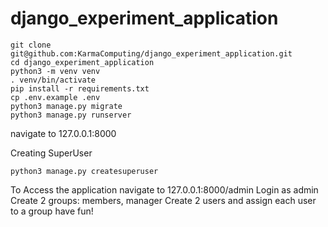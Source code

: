 # django_experiment_application

```
git clone git@github.com:KarmaComputing/django_experiment_application.git
cd django_experiment_application
python3 -m venv venv
. venv/bin/activate
pip install -r requirements.txt
cp .env.example .env
python3 manage.py migrate
python3 manage.py runserver

```
navigate to 127.0.0.1:8000

Creating SuperUser 
```
python3 manage.py createsuperuser
```

To Access the application
navigate to 127.0.0.1:8000/admin
Login as admin
Create 2 groups: members, manager
Create 2 users and assign each user to a group
have fun! 
